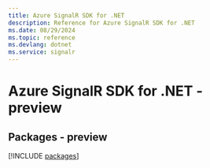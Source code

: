 ```yaml
---
title: Azure SignalR SDK for .NET
description: Reference for Azure SignalR SDK for .NET
ms.date: 08/29/2024
ms.topic: reference
ms.devlang: dotnet
ms.service: signalr
---
```

# Azure SignalR SDK for .NET - preview
## Packages - preview
[!INCLUDE [packages](signalr-index.md)]